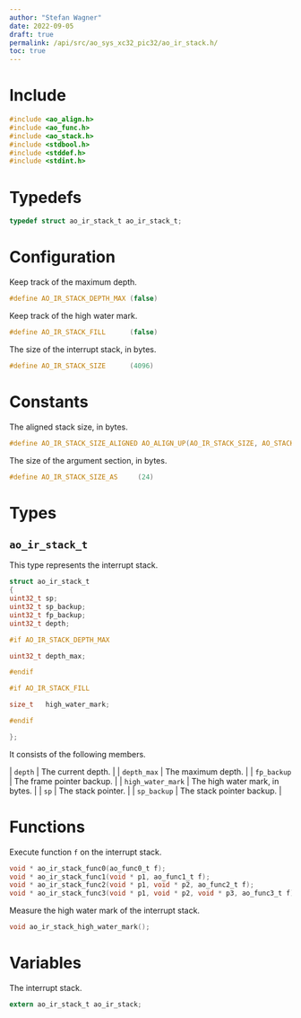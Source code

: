 ```yaml
---
author: "Stefan Wagner"
date: 2022-09-05
draft: true
permalink: /api/src/ao_sys_xc32_pic32/ao_ir_stack.h/
toc: true
---
```


# Include

```c
#include <ao_align.h>
#include <ao_func.h>
#include <ao_stack.h>
#include <stdbool.h>
#include <stddef.h>
#include <stdint.h>
```

# Typedefs

```c
typedef struct ao_ir_stack_t ao_ir_stack_t;
```

# Configuration

Keep track of the maximum depth.

```c
#define AO_IR_STACK_DEPTH_MAX (false)
```

Keep track of the high water mark.

```c
#define AO_IR_STACK_FILL      (false)
```

The size of the interrupt stack, in bytes.

```c
#define AO_IR_STACK_SIZE      (4096)
```

# Constants

The aligned stack size, in bytes.

```c
#define AO_IR_STACK_SIZE_ALIGNED AO_ALIGN_UP(AO_IR_STACK_SIZE, AO_STACK_ALIGN)
```

The size of the argument section, in bytes.

```c
#define AO_IR_STACK_SIZE_AS     (24)
```

# Types

## `ao_ir_stack_t`

This type represents the interrupt stack.

```c
struct ao_ir_stack_t
{
uint32_t sp;
uint32_t sp_backup;
uint32_t fp_backup;
uint32_t depth;

#if AO_IR_STACK_DEPTH_MAX

uint32_t depth_max;

#endif

#if AO_IR_STACK_FILL

size_t   high_water_mark;

#endif

};
```

It consists of the following members.

| `depth` | The current depth. |
| `depth_max` | The maximum depth. |
| `fp_backup` | The frame pointer backup. |
| `high_water_mark` | The high water mark, in bytes. |
| `sp` | The stack pointer. |
| `sp_backup` | The stack pointer backup. |

# Functions

Execute function `f` on the interrupt stack.

```c
void * ao_ir_stack_func0(ao_func0_t f);
void * ao_ir_stack_func1(void * p1, ao_func1_t f);
void * ao_ir_stack_func2(void * p1, void * p2, ao_func2_t f);
void * ao_ir_stack_func3(void * p1, void * p2, void * p3, ao_func3_t f);
```

Measure the high water mark of the interrupt stack.

```c
void ao_ir_stack_high_water_mark();
```

# Variables

The interrupt stack.

```c
extern ao_ir_stack_t ao_ir_stack;
```
